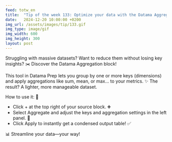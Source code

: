 ```yaml
---
feed: totw_en
title:  "Tip of the week 133: Optimize your data with the Datama Aggregation block! 🌟"
date:   2024-12-20 10:00:00 +0200
img_url: /assets/images/tip/133.gif
img_type: image/gif
img_width: 600
img_height: 300
layout: post
---
```


Struggling with massive datasets? Want to reduce them without losing key insights? ✂️ 
Discover the Datama Aggregation block! 

This tool in Datama Prep lets you group by one or more keys (dimensions) and apply aggregations like sum, mean, or max… to your metrics. 
✨ The result? A lighter, more manageable dataset. 

How to use it: 🔧 
  * Click + at the top right of your source block. ➕ 
  * Select Aggregate and adjust the keys and aggregation settings in the left panel. 📂 
  * Click Apply to instantly get a condensed output table! ✅ 

📊 Streamline your data—your way!
